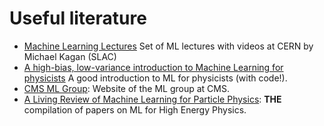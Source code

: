 # Useful literature

 * [Machine Learning Lectures](https://indico.cern.ch/event/619370/) Set of ML lectures with videos at CERN by Michael Kagan (SLAC)
 * [A high-bias, low-variance introduction to Machine Learning for physicists](https://arxiv.org/abs/1803.08823) A good introduction to ML for physicists (with code!).
 * [CMS ML Group](https://cms-ml.github.io/documentation/): Website of the ML group at CMS.
 * [A Living Review of Machine Learning for Particle Physics](https://iml-wg.github.io/HEPML-LivingReview/): **THE** compilation of papers on ML for High Energy Physics.
